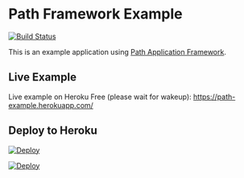 # Path Framework Example

[![Build Status](https://travis-ci.org/innovad/path-example.svg?branch=master)](https://travis-ci.org/innovad/path-example)

This is an example application using <a href="https://github.com/innovad/path">Path Application Framework</a>.

## Live Example
Live example on Heroku Free (please wait for wakeup): https://path-example.herokuapp.com/


## Deploy to Heroku

[![Deploy](https://www.herokucdn.com/deploy/button.svg)](https://heroku.com/deploy?template=https://github.com/Bruermar/Path/Package.json)




[![Deploy](https://www.herokucdn.com/deploy/button.svg)](https://console.clever-cloud.com/applications/new?template=https://github.com/Bruermar/Path.git)

